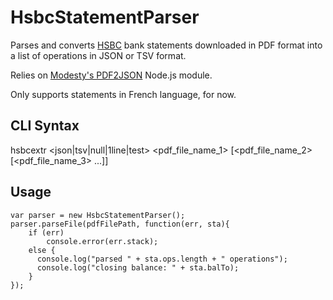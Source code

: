 HsbcStatementParser
===================

Parses and converts [HSBC](http://hsbc.com) bank statements downloaded in PDF format into a list of operations in JSON or TSV format.

Relies on [Modesty's PDF2JSON](http://github.com/modesty/pdf2json) Node.js module.

Only supports statements in French language, for now.

CLI Syntax
----------

hsbcextr <json|tsv|null|1line|test> <pdf_file_name_1> [<pdf_file_name_2> [<pdf_file_name_3> ...]]

Usage
-----

    var parser = new HsbcStatementParser();
    parser.parseFile(pdfFilePath, function(err, sta){
    	if (err)
    		console.error(err.stack);
    	else {
    	  console.log("parsed " + sta.ops.length + " operations");
    	  console.log("closing balance: " + sta.balTo);
    	}
    });
